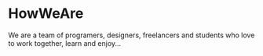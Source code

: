 # HowWeAre
We are a team of programers, designers, freelancers and students who love to work together, learn and enjoy...
